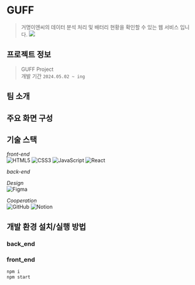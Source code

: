 # GUFF
> 거명이엔씨의 데이터 분석 처리 및 배터리 현황을 확인할 수 있는 웹 서비스 입니다.
![](./header.png)

## 프로젝트 정보

> GUFF Project <br>
> 개발 기간 `2024.05.02 ~ ing`

## 팀 소개

## 주요 화면 구성

## 기술 스택

*front-end* <br>
![HTML5](https://img.shields.io/badge/html5-%23E34F26.svg?style=for-the-badge&logo=html5&logoColor=white)
![CSS3](https://img.shields.io/badge/css3-%231572B6.svg?style=for-the-badge&logo=css3&logoColor=white)
![JavaScript](https://img.shields.io/badge/javascript-%23323330.svg?style=for-the-badge&logo=javascript&logoColor=%23F7DF1E)
![React](https://img.shields.io/badge/react-%2320232a.svg?style=for-the-badge&logo=react&logoColor=%2361DAFB)

*back-end*<br>


*Design*<br>
![Figma](https://img.shields.io/badge/figma-%23F24E1E.svg?style=for-the-badge&logo=figma&logoColor=white)

*Cooperation*<br>
![GitHub](https://img.shields.io/badge/github-%23121011.svg?style=for-the-badge&logo=github&logoColor=white)
![Notion](https://img.shields.io/badge/Notion-%23000000.svg?style=for-the-badge&logo=notion&logoColor=white)
## 개발 환경 설치/실행 방법

### back_end


### front_end

```sh
npm i
npm start
```

